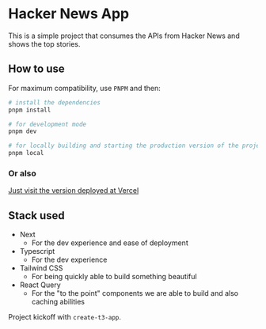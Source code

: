 # Hacker News App

This is a simple project that consumes the APIs from Hacker News and shows the top stories.

## How to use

For maximum compatibility, use `PNPM` and then:

```bash
# install the dependencies
pnpm install

# for development mode
pnpm dev

# for locally building and starting the production version of the project
pnpm local
```

### Or also

[Just visit the version deployed at Vercel](https://noriller-hacker-news.vercel.app/)

## Stack used

- Next
  - For the dev experience and ease of deployment
- Typescript
  - For the dev experience
- Tailwind CSS
  - For being quickly able to build something beautiful
- React Query
  - For the "to the point" components we are able to build and also caching abilities

Project kickoff with `create-t3-app`.
